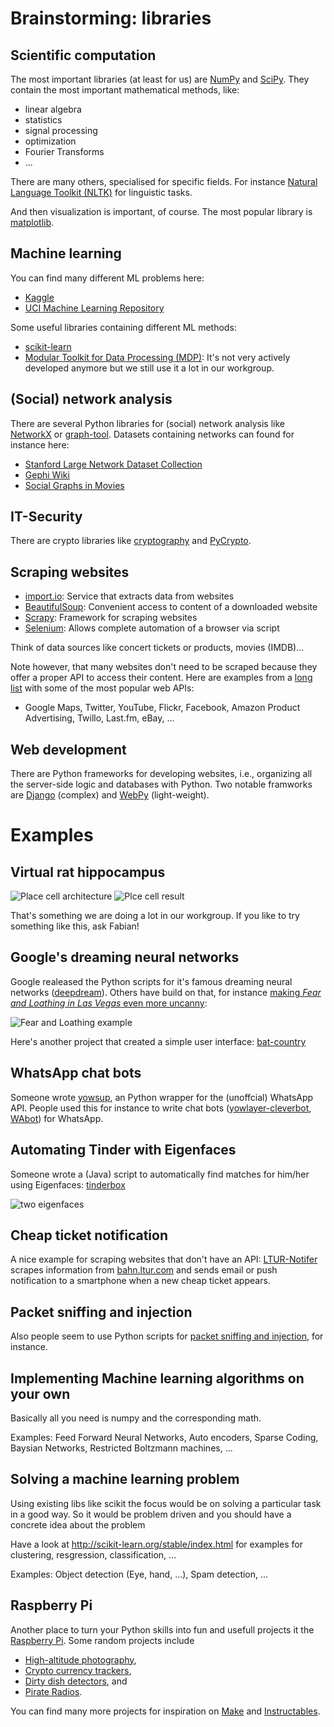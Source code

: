 # Brainstorming: libraries


## Scientific computation

The most important libraries (at least for us) are [NumPy](http://www.numpy.org/) and [SciPy](http://www.scipy.org/). They contain the most important mathematical methods, like: 

* linear algebra
* statistics
* signal processing
* optimization
* Fourier Transforms
* ...

There are many others, specialised for specific fields. For instance [Natural Language Toolkit (NLTK)](http://www.nltk.org/) for linguistic tasks.

And then visualization is important, of course. The most popular library is [matplotlib](http://matplotlib.org/).


## Machine learning

You can find many different ML problems here:

* [Kaggle](https://www.kaggle.com/)
* [UCI Machine Learning Repository](https://archive.ics.uci.edu/ml/datasets.html)

Some useful libraries containing different ML methods:

* [scikit-learn](http://scikit-learn.org/stable/)
* [Modular Toolkit for Data Processing (MDP)](http://mdp-toolkit.sourceforge.net/): It's not very actively developed anymore but we still use it a lot in our workgroup.


## (Social) network analysis

There are several Python libraries for (social) network analysis like [NetworkX](http://networkx.github.io/) or [graph-tool](https://graph-tool.skewed.de/). Datasets containing networks can found for instance here:

* [Stanford Large Network Dataset Collection](http://snap.stanford.edu/data/index.html)
* [Gephi Wiki](https://github.com/gephi/gephi/wiki/Datasets)
* [Social Graphs in Movies](http://moviegalaxies.com/)


## IT-Security

There are crypto libraries like [cryptography](https://cryptography.io/en/latest/) and [PyCrypto](https://www.dlitz.net/software/pycrypto/).


## Scraping websites

* [import.io](https://import.io/): Service that extracts data from websites
* [BeautifulSoup](http://www.crummy.com/software/BeautifulSoup/): Convenient access to content of a downloaded website
* [Scrapy](http://scrapy.org/): Framework for scraping websites
* [Selenium](http://www.seleniumhq.org/): Allows complete automation of a browser via script

Think of data sources like concert tickets or products, movies (IMDB)...

Note however, that many websites don't need to be scraped because they offer a proper API to access their content. Here are examples from a [long list](http://www.programmableweb.com/category/all/apis?order=field_popularity) with some of the most popular web APIs:

* Google Maps, Twitter, YouTube, Flickr, Facebook, Amazon Product Advertising, Twillo, Last.fm, eBay, ...


## Web development

There are Python frameworks for developing websites, i.e., organizing all the server-side logic and databases with Python. Two notable framworks are [Django](https://www.djangoproject.com/) (complex) and [WebPy](http://webpy.org/) (light-weight).


# Examples

## Virtual rat hippocampus

![Place cell architecture](http://www.scholarpedia.org/w/images/thumb/9/94/HierarchicalSFAModel.jpg/400px-HierarchicalSFAModel.jpg)
![Plce cell result](http://www.scholarpedia.org/w/images/thumb/9/96/ModelCells.jpg/200px-ModelCells.jpg)

That's something we are doing a lot in our workgroup. If you like to try something like this, ask Fabian!

## Google's dreaming neural networks

Google realeased the Python scripts for it's famous dreaming neural networks ([deepdream](https://github.com/google/deepdream)). Others have build on that, for instance [making *Fear and Loathing in Las Vegas* even more uncanny](https://github.com/graphific/DeepDreamVideo):

![Fear and Loathing example](https://camo.githubusercontent.com/dcf15823a576975a5bd2d1af1696a25a07b7e6aa/687474703a2f2f6d656469612e67697068792e636f6d2f6d656469612f6c34316c537a6a5473474a63497a704b672f67697068792e676966)

Here's another project that created a simple user interface: [bat-country](https://github.com/jrosebr1/bat-country)

## WhatsApp chat bots

Someone wrote [yowsup](https://github.com/tgalal/yowsup), an Python wrapper for the (unoffcial) WhatsApp API. People used this for instance to write chat bots ([yowlayer-cleverbot](https://github.com/tgalal/yowlayer-cleverbot), [WAbot](https://github.com/KaveenR/WAbot)) for WhatsApp.

## Automating Tinder with Eigenfaces

Someone wrote a (Java) script to automatically find matches for him/her using Eigenfaces: [tinderbox](https://github.com/crockpotveggies/tinderbox)

![two eigenfaces](https://raw.githubusercontent.com/crockpotveggies/tinderbox/master/public/img/tinderbox_eigenfaces_models.jpg)

## Cheap ticket notification

A nice example for scraping websites that don't have an API: [LTUR-Notifer](https://github.com/policecar/ltur-notifier) scrapes information from [bahn.ltur.com](bahn.ltur.com) and sends email or push notification to a smartphone when a new cheap ticket appears.

## Packet sniffing and injection

Also people seem to use Python scripts for [packet sniffing and injection](http://suryamattu.com/PACKET-SNIFFING-TUTORIAL), for instance.

## Implementing Machine learning algorithms on your own

Basically all you need is numpy and the corresponding math.

Examples: Feed Forward Neural Networks, Auto encoders, Sparse Coding, Baysian Networks, Restricted Boltzmann machines, ...


## Solving a machine learning problem

Using existing libs like scikit the focus would be on solving a particular task in a good way.
So it would be problem driven and you should have a concrete idea about the problem

Have a look at http://scikit-learn.org/stable/index.html for examples for clustering, resgression, classification, ...

Examples: Object detection (Eye, hand, ...), Spam detection, ...

## Raspberry Pi

Another place to turn your Python skills into fun and usefull projects it the [Raspberry Pi](https://www.raspberrypi.org/). Some random projects include

* [High-altitude photography](http://opensource.com/life/15/9/pi-sky-high-altitude-ballooning-raspberry-pi),
* [Crypto currency trackers](http://makezine.com/projects/make-43/crypto-currency-tracker/),
* [Dirty dish detectors](http://makezine.com/projects/make-43/dirty-dish-detector/), and
* [Pirate Radios](http://makezine.com/projects/raspberry-pirate-radio/).

You can find many more projects for inspiration on [Make](http://makezine.com/?s=raspberry) and [Instructables](http://www.instructables.com/id/Raspberry-Pi-Projects/).

